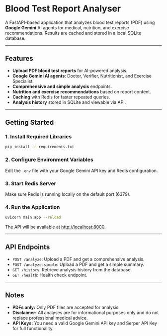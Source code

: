 # Blood Test Report Analyser

A FastAPI-based application that analyzes blood test reports (PDF) using **Google Gemini** AI agents for medical, nutrition, and exercise recommendations. Results are cached and stored in a local SQLite database.

---

## Features

- **Upload PDF blood test reports** for AI-powered analysis.
- **Google Gemini AI agents**: Doctor, Verifier, Nutritionist, and Exercise Specialist.
- **Comprehensive and simple analysis** endpoints.
- **Nutrition and exercise recommendations** based on report content.
- **Caching** with Redis for faster repeated queries.
- **Analysis history** stored in SQLite and viewable via API.

---

## Getting Started

### 1. Install Required Libraries

```sh
pip install -r requirements.txt
```

### 2. Configure Environment Variables

Edit the `.env` file with your Google Gemini API key and Redis configuration.

### 3. Start Redis Server

Make sure Redis is running locally on the default port (6379).

### 4. Run the Application

```sh
uvicorn main:app --reload
```

The API will be available at [http://localhost:8000](http://localhost:8000).

---

## API Endpoints

- `POST /analyze`: Upload a PDF and get a comprehensive analysis.
- `POST /analyze-simple`: Upload a PDF and get a simple summary.
- `GET /history`: Retrieve analysis history from the database.
- `GET /health`: Health check endpoint.

---

## Notes

- **PDFs only:** Only PDF files are accepted for analysis.
- **Disclaimer:** All analyses are for informational purposes only and do not replace professional medical advice.
- **API Keys:** You need a valid Google Gemini API key and Serper API Key for full functionality.

